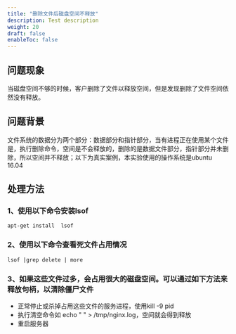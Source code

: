 ```yaml
---
title: "删除文件后磁盘空间不释放"
description: Test description
weight: 20
draft: false
enableToc: false
---
```


## 问题现象

当磁盘空间不够的时候，客户删除了文件以释放空间，但是发现删除了文件空间依然没有释放。

## 问题背景

文件系统的数据分为两个部分：数据部分和指针部分，当有进程正在使用某个文件是，执行删除命令，空间是不会释放的，删除的是数据文件部分，指针部分并未删除，所以空间并不释放；以下为真实案例，本实验使用的操作系统是ubuntu 16.04

## 处理方法

### 1、使用以下命令安装lsof

```
apt-get install  lsof
```

### 2、使用以下命令查看死文件占用情况

```
lsof |grep delete | more
```

### 3、如果这些文件过多，会占用很大的磁盘空间。可以通过如下方法来释放句柄，以清除僵尸文件

-  正常停止或杀掉占用这些文件的服务进程，使用kill -9 pid 
-  执行清空命令如 echo " " > /tmp/nginx.log，空间就会得到释放
-  重启服务器



